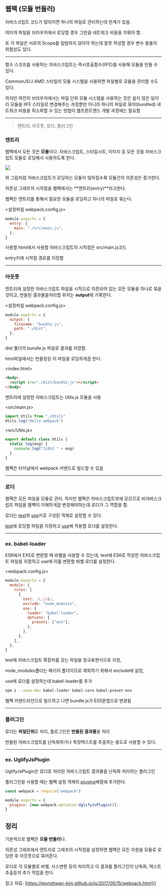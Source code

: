 ## 웹팩 (모듈 번들러)

자바스크립트 코드가 많아지면 하나의 파일로 관리하는데 한계가 있음.

여러개 파일을 브라우저에서 로딩할 경우 그만큼 네트워크 비용을 치뤄야 함.

또 각 파일은 서로의 Scope를 침범하지 않아야 하는데 잘못 작성할 경우 변수 충돌의 위험성도 있다.

------

함수 스코프를 사용하는 자바스크립트는 즉시호출함수(IIFE)를 사용해 모듈을 만들 수 있다.

CommonJS나 AMD 스타일의 모듈 시스템을 사용하면 파일별로 모듈을 관리할 수도 있다.

하지만 여전히 브라우저에서는 파일 단위 모듈 시스템을 사용하는 것은 쉽지 않은 일이라 모듈을 IIFE 스타일로 변경해주는 과정뿐만 아니라 하나의 파일로 묶어(bundled) 네트워크 비용을 최소화할 수 있는 방법이 웹프론트엔드 개발 과정에는 필요함

------

> 엔트리, 아웃풋, 로더, 플러그인

### 엔트리

웹팩에서 모든 것은 **모듈**이다. 자바스크립트, 스타일시트, 이미지 등 모든 것을 자바스크립트 모듈로 로딩해서 사용하도록 한다.

![](https://jeonghwan-kim.github.io/static/e96314e3ed607f2fd38244fe0d6355c5/f93b5/webpack-dependency-graph.jpg)

위 그림처럼 자바스크립트가 로딩하는 모듈이 많아질수록 모듈간의 의존성은 증가한다. 

의존성 그래프의 시작점을 웹팩에서는 **엔트리(entry)**라고한다. 

웹팩은 엔트리를 통해서 필요한 모듈을 로딩하고 하나의 파일로 묶는다. 

<설정파일 webpack.config.js>

```js
module.exports = {
  entry: {
    main: "./src/main.js",
  },
}
```

사용할 html에서 사용할 자바스크립트의 시작점은 src/main.js코드

entry키에 시작점 경로를 지정함

------

### 아웃풋

엔트리에 설정한 자바스크립트 파일을 시작으로 의존되어 있는 모든 모듈을 하나로 묶을 것이고, 번들된 결과물을처리할 위치는 **output**에 기록한다.

<설정파일 webpack.config.js>

```js
module.exports = {
  output: {
    filename: "bundle.js",
    path: "./dist",
  },
}
```

dist 폴더의 bundle.js 파일로 결과를 저장함.

html파일에서는 번들링된 이 파일을 로딩하게끔 한다.

<index.html>

```html
<body>
  <script src="./dist/bundle.js"></script>
</body>
```

엔트리에 설정한 자바스크립트는 Utils.js 모듈을 사용

<src/main.js>

```js
import Utils from "./Utils"
Utils.log("Hello webpack")
```

<src/Utils.js>

```js
export default class Utils {
  static log(msg) {
    console.log("[LOG] " + msg)
  }
}
```

웹팩은 터미널에서 webpack 커맨드로 빌드할 수 있음

------

### 로더

웹팩은 모든 파일을 모듈로 관리. 하지만 웹팩은 자바스크립트밖에 모르므로 비자바스크립트 파일을 웹팩이 이해하게끔 변경해야하는데 로더가 그 역할을 함.

로더는 <u>test</u>와 <u>use</u>키로 구성된 객체로 설정할 수 있다.

<u>test</u>에 로딩할 파일을 지정하고 <u>use</u>에 적용할 로더를 설정한다. 	

------

### ex. babel-loader

ES6에서 EX5로 변환할 때 바벨을 사용할 수 있는데, test에 ES6로 작성한 자바스크립트 파일을 지정하고 use에 이를 변환할 바벨 로더를 설정한다.

<webpack.config.js>

```js
module.exports = {
  module: {
    rules: [
      {
        test: /\.js$/,
        exclude: "node_modules",
        use: {
          loader: "babel-loader",
          options: {
            presets: ["env"],
          },
        },
      },
    ],
  },
}
```

test에 자바스크립트 확장자를 갖는 파일을 정규표현식으로 지정,

node_modules폴더는 패키지 폴더이므로 제외하기 위해서 exclude에 설정,

use에 로더를 설정하는데 babel-loader를 추가

```bash
npm i --save-dev babel-loader babel-core babel-preset-env
```

웹팩 커맨드라인으로 빌드하고 나면 bundle.js가 ES5문법으로 변경됨

------

### 플러그인

로더는 **파일단위**로 처리, 플로그인은 **번들된 결과물**을 처리

번들된 자바스크립트를 난독화하거나 특정텍스트를 추출하는 용도로 사용할 수 있다.

------

### ex. UglifyJsPlugin

UglifyJsPlugin은 로더로 처리된 자바스크립트 결과물을 난독화 처리하는 플러그인

플러그인을 사용할 때는 웹팩 설정 객체의 <u>plugins</u>배열에 추가한다.

```js
const webpack = require("webpack")

module.exports = {
  plugins: [new webpack.optimize.UglifyJsPlugin()],
}
```

## 정리

기본적으로 웹팩은 **모듈 번들러**다.

의존성 그래프에서 엔트리로 그래프의 시작점을 설정하면 웹팩은 모든 자원을 모듈로 로딩한 후 아웃풋으로 묶어준다. 

로더로 각 모듈별로 바벨, 사스변환 등의 처리하고 이 결과를 플러그인이 난독화, 텍스트 추출등의 추가 작업을 한다.

참고 자료: [https://jeonghwan-kim.github.io/js/2017/05/15/webpack.html]()

